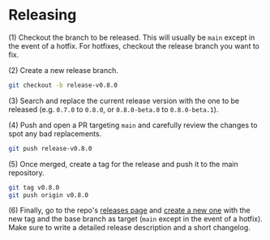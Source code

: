 # Releasing

(1) Checkout the branch to be released. This will usually be `main` except in the event of a hotfix. For hotfixes, checkout the release branch you want to fix.

(2) Create a new release branch.

```sh
git checkout -b release-v0.8.0
```

(3) Search and replace the current release version with the one to be released (e.g. `0.7.0` to `0.8.0`, or `0.8.0-beta.0` to `0.8.0-beta.1`).

(4) Push and open a PR targeting `main` and carefully review the changes to spot any bad replacements.

```sh
git push release-v0.8.0
```

(5) Once merged, create a tag for the release and push it to the main repository.

```sh
git tag v0.8.0
git push origin v0.8.0
```

(6) Finally, go to the repo's [releases page](https://github.com/OpenZeppelin/cairo-contracts/releases/) and [create a new one](https://github.com/OpenZeppelin/cairo-contracts/releases/new) with the new tag and the base branch as target (`main` except in the event of a hotfix).
Make sure to write a detailed release description and a short changelog.
